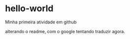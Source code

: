 # hello-world
Minha primeira atividade em github

alterando o readme, com o google tentando traduzir agora.
